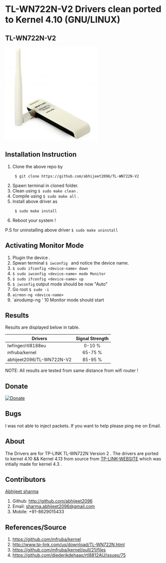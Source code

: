 # TL-WN722N-V2 Drivers clean ported to Kernel 4.10 (GNU/LINUX)

## TL-WN722N-V2

![TL-WN722N-V2](device_img.jpg?raw=true "TL-WN722N-V2")


## Installation Instruction

1. Clone the above repo by 
	```
	 $ git clone https://github.com/abhijeet2096/TL-WN722N-V2
	```
2. Spawn terminal in cloned folder.
3. Clean using `$ sudo make clean` .
4. Compile using `$ sudo make all` .
4. Install above driver as 
	```
	 $ sudo make install 
	```
5. Reboot your system !

P.S for uninstalling above driver 
	```
	 $ sudo make uninstall 
	```
## Activating Monitor Mode

 1. Plugin the device .
 2. Spwan terminal `$ iwconfig ` and notice the device name.
 3. `$ sudo ifconfig <device-name> down`
 4. `$ sudo iwconfig <device-name> mode Monitor`
 5. `$ sudo ifconfig <device-name> up`
 6. `$ iwconfig` output mode should be now "Auto"
 7. Go root `$ sudo -i`
 8. `airmon-ng <device-name>`
 9. `airodump-ng <device-name>' 
 10 Monitor mode should start

## Results
Results are displayed below in table.

| Drivers       				| Signal Strength  | 
| ------------- 				|:-------------:   | 
| lwfinger/rtl8188eu			|    0-10 %        | 
| mfruba/kernel   				|    65-75 % 	   | 
| abhijeet2096/TL-WN722N-V2   	|    85-95 %       |

NOTE: All results are tested from same distance from wifi router !

## Donate
[![Donate](https://img.shields.io/badge/Donate-PayPal-green.svg)](http://www.paypal.me/abhijeet2096)

## Bugs
 I was not able to inject packets. If you want to help please ping me on Email.

## About
The Drivers are for TP-LINK TL-WN722N Version 2 . The drivers are ported to kernel 4.10 && Kernel 4.13 from source from [TP-LINK-WEBSITE](http://www.tp-link.com/us/download/TL-WN722N.html) which was intially made for kernel 4.3 .

## Contributors

[Abhijeet sharma](http://students.iitmandi.ac.in/~abhijeet_sharma)
1. Github: http://github.com/abhijeet2096
2. Email: sharma.abhijeet2096@gmail.com
3. Mobile: +91-8629015433

## References/Source

1. https://github.com/mfruba/kernel
2. http://www.tp-link.com/us/download/TL-WN722N.html
3. https://github.com/mfruba/kernel/pull/21/files
4. https://github.com/diederikdehaas/rtl8812AU/issues/75
